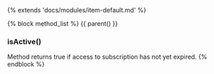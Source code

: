 {% extends 'docs/modules/item-default.md' %}

{% block method_list %}
{{ parent() }}

### isActive()

Method returns true if access to subscription has not yet expired.
{% endblock %}
